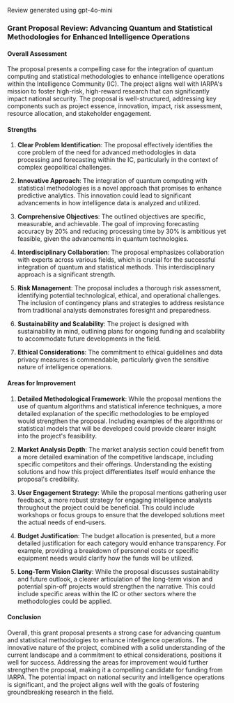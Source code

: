 Review generated using gpt-4o-mini

### Grant Proposal Review: Advancing Quantum and Statistical Methodologies for Enhanced Intelligence Operations

#### Overall Assessment
The proposal presents a compelling case for the integration of quantum computing and statistical methodologies to enhance intelligence operations within the Intelligence Community (IC). The project aligns well with IARPA's mission to foster high-risk, high-reward research that can significantly impact national security. The proposal is well-structured, addressing key components such as project essence, innovation, impact, risk assessment, resource allocation, and stakeholder engagement.

#### Strengths
1. **Clear Problem Identification**: The proposal effectively identifies the core problem of the need for advanced methodologies in data processing and forecasting within the IC, particularly in the context of complex geopolitical challenges.

2. **Innovative Approach**: The integration of quantum computing with statistical methodologies is a novel approach that promises to enhance predictive analytics. This innovation could lead to significant advancements in how intelligence data is analyzed and utilized.

3. **Comprehensive Objectives**: The outlined objectives are specific, measurable, and achievable. The goal of improving forecasting accuracy by 20% and reducing processing time by 30% is ambitious yet feasible, given the advancements in quantum technologies.

4. **Interdisciplinary Collaboration**: The proposal emphasizes collaboration with experts across various fields, which is crucial for the successful integration of quantum and statistical methods. This interdisciplinary approach is a significant strength.

5. **Risk Management**: The proposal includes a thorough risk assessment, identifying potential technological, ethical, and operational challenges. The inclusion of contingency plans and strategies to address resistance from traditional analysts demonstrates foresight and preparedness.

6. **Sustainability and Scalability**: The project is designed with sustainability in mind, outlining plans for ongoing funding and scalability to accommodate future developments in the field.

7. **Ethical Considerations**: The commitment to ethical guidelines and data privacy measures is commendable, particularly given the sensitive nature of intelligence operations.

#### Areas for Improvement
1. **Detailed Methodological Framework**: While the proposal mentions the use of quantum algorithms and statistical inference techniques, a more detailed explanation of the specific methodologies to be employed would strengthen the proposal. Including examples of the algorithms or statistical models that will be developed could provide clearer insight into the project's feasibility.

2. **Market Analysis Depth**: The market analysis section could benefit from a more detailed examination of the competitive landscape, including specific competitors and their offerings. Understanding the existing solutions and how this project differentiates itself would enhance the proposal's credibility.

3. **User Engagement Strategy**: While the proposal mentions gathering user feedback, a more robust strategy for engaging intelligence analysts throughout the project could be beneficial. This could include workshops or focus groups to ensure that the developed solutions meet the actual needs of end-users.

4. **Budget Justification**: The budget allocation is presented, but a more detailed justification for each category would enhance transparency. For example, providing a breakdown of personnel costs or specific equipment needs would clarify how the funds will be utilized.

5. **Long-Term Vision Clarity**: While the proposal discusses sustainability and future outlook, a clearer articulation of the long-term vision and potential spin-off projects would strengthen the narrative. This could include specific areas within the IC or other sectors where the methodologies could be applied.

#### Conclusion
Overall, this grant proposal presents a strong case for advancing quantum and statistical methodologies to enhance intelligence operations. The innovative nature of the project, combined with a solid understanding of the current landscape and a commitment to ethical considerations, positions it well for success. Addressing the areas for improvement would further strengthen the proposal, making it a compelling candidate for funding from IARPA. The potential impact on national security and intelligence operations is significant, and the project aligns well with the goals of fostering groundbreaking research in the field.